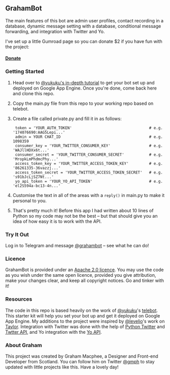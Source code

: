 ## GrahamBot

The main features of this bot are admin user profiles, contact recording in a database, dynamic message setting with a database, conditional message forwarding, and integration with Twitter and Yo.

I've set up a little Gumroad page so you can donate $2 if you have fun with the project:

<script type="text/javascript" src="https://gumroad.com/js/gumroad.js"></script>
#### <a class="gumroad-button" href="https://gumroad.com/l/lyjsM">Donate</a>

### Getting Started

1. Head over to [@yukuku's in-depth tutorial](https://github.com/yukuku/telebot) to get your bot set up and deployed on Google App Engine. Once you're done, come back here and clone this repo.

2. Copy the main.py file from this repo to your working repo based on telebot.

3. Create a file called private.py and fill it in as follows:
  
        token = 'YOUR_AUTH_TOKEN'                                  # e.g. '174076690:AAG5Lepi...'
        admin = YOUR CHAT_ID                                       # e.g.  1098359
        consumer_key = 'YOUR_TWITTER_CONSUMER_KEY'                 # e.g. 'WAJllHDXx6t...'
        consumer_secret = 'YOUR_TWITTER_CONSUMER_SECRET'           # e.g. 'MropkLmPhdmcPhy...'
        access_token_key = 'YOUR_TWITTER_ACCESS_TOKEN_KEY'         # e.g. '86261335-36vazzj...'
        access_token_secret = 'YOUR_TWITTER_ACCESS_TOKEN_SECRET'   # e.g. 's91bJcLjSZ7Nt...'
        yo_api_token = 'YOUR_YO_API_TOKEN'                         # e.g. 'el2S594a-bc13-4n...'



4. Customise the text in all of the areas with a `reply()` in main.py to make it personal to you.

5. That's pretty much it! Before this app I had written about 10 lines of Python so my code may not be the best – but that should give you an idea of how easy it is to work with the API.

### Try It Out

Log in to Telegram and message [@grahambot](http://telegram.me/grahambot) – see what he can do!

### Licence 

GrahamBot is provided under an [Apache 2.0 licence](https://raw.githubusercontent.com/gmph/grahambot/master/LICENSE). You may use the code as you wish under the same open licence, provided you give attribution, make your changes clear, and keep all copyright notices. Go and tinker with it!

### Resources

The code in this repo is based heavily on the work of [@yukuku](http://github.com/yukuku)'s [telebot](https://github.com/yukuku/telebot). This starter kit will help you set your bot up and get it deployed on Google App Engine. My additions to the project were inspired by [@levelio](http://twitter.com/levelsio)'s work on [Taylor](http://taylorbot.com/). Integration with Twitter was done with the help of [Python Twitter](https://github.com/bear/python-twitter) and [Twtter API](https://dev.twitter.com/rest/public), and Yo integration with the [Yo API](http://docs.justyo.co/docs/getting-started).

### About Graham

This project was created by Graham Macphee, a Designer and Front-end Developer from Scotland. You can follow him on Twitter [@gmph](http://twitter.com/gmph) to stay updated with little projects like this. Have a lovely day!
